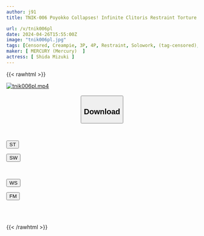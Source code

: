 ```yaml
---
author: j91
title: TNIK-006 Poyokko Collapses! Infinite Clitoris Restraint Torture Mizuki Shida

url: /v/tnik006pl
date: 2024-04-26T15:55:00Z
image: "tnik006pl.jpg"
tags: [Censored, Creampie, 3P, 4P, Restraint, Solowork, (tag-censored), Shibari	]
maker: [ MERCURY (Mercury)  ]
actress: [ Shida Mizuki ]
---
```



{{< rawhtml >}}

<div class="video" data-videoid="3ogmeL6qD8TdQg2">
    <a href="javascript:;">
        <img src="/v/tnik006pl/tnik006pl.jpg" width="WIDTH" height="HEIGHT" alt="tnik006pl.mp4" loading="lazy">
    </a>
</div>

<script type="text/javascript" src="https://j91.asia/asset/on-demand-st.js"></script>

<br>
  <link rel="stylesheet" href="https://j91.asia/asset/bs5.css">
  
  <center>
  <button class="btn btn-primary" type="button" data-bs-toggle="collapse" data-bs-target=".multi-collapse" aria-expanded="false" aria-controls="multiCollapseExample1 multiCollapseExample2"><h2>Download</h2></button></center>
</p>
<div class="row">
  <div class="col">
    <div class="collapse multi-collapse" id="multiCollapseExample1">
      <div class="card card-body">
	      	      <br>
<div class="buttons">  
<p><a href="https://streamtape.to/v/3ogmeL6qD8TdQg2" target="_blank"><button class="btn-hover color-3"><i class="fa fa-download"></i> ST</button></a></p>
<p><a href="https://asnwish.com/n5zzw7bqccho" target="_blank"><button class="btn-hover color-2"><i class="fa fa-download"></i> SW</button></a></p></div>
    </div>
  </div>
</div>
  <div class="col">
    <div class="collapse multi-collapse" id="multiCollapseExample2">
      <div class="card card-body">
	      <br>
<div class="buttons">
<p><a href="https://wolfstream.tv/mi3ula9baqut"><button class="btn-hover color-9"><i class="fa fa-download"></i> WS</button></a></p>
<p><a href="javascript:;"><button class="btn-hover color-8"><i class="fa fa-download"></i> FM</button></a></p></div>
<br><br>
      </div>
    </div>
  </div>
</div>

{{< /rawhtml >}}